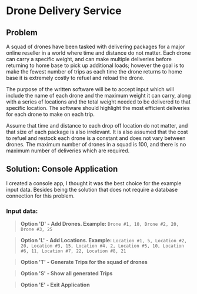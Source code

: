 # Drone Delivery Service
## Problem
A squad of drones have been tasked with delivering packages for a major online reseller in a world where time and distance do not matter. Each drone can carry a specific weight, and can make multiple deliveries before returning to home base to pick up additional loads; however the goal is to make the fewest number of trips as each time the drone returns to home base it is extremely costly to refuel and reload the drone.

The purpose of the written software will be to accept input which will include the name of each drone and the maximum weight it can carry, along with a series of locations and the total weight needed to be delivered to that specific location. The software should highlight the most efficient deliveries for each drone to make on each trip.

Assume that time and distance to each drop off location do not matter, and that size of each package is also irrelevant. It is also assumed that the cost to refuel and restock each drone is a constant and does not vary between drones. The maximum number of drones in a squad is 100, and there is no maximum number of deliveries which are required.

## Solution: Console Application
I created a console app, I thought it was the best choice for the example input data. Besides being the solution that does not require a database connection for this problem.

### Input data:
> **Option 'D' - Add Drones. Example:**
`Drone #1, 10, Drone #2, 20, Drone #3, 25`

> **Option 'L' - Add Locations. Example:**
`Location #1, 5, Location #2, 20, Location #3, 15, Location #4, 2, Location #5, 10, Location #6, 11, Location #7, 22, Location #8, 21`

> **Option 'T' - Generate Trips for the squad of drones**

> **Option 'S' - Show all generated Trips**

> **Option 'E' - Exit Application**
